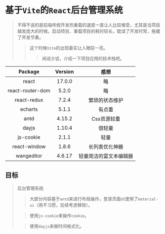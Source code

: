 # 基于`Vite`的`React`后台管理系统

> 不得不说的是前端传统开发热重载的速度一直让人比较难受，尤其是当项目越发庞大的时候。启动项目、重载项目的耗时较长，耽误了开发时常，拖缓了开发节奏。
> >这个时候`Vite`的出现委实让人眼前一亮。
> >>闲话少说，介绍一下项目应用的技术栈吧。


| Package | Version | 感想 |
| :---: | :---: | :---: |
| react | 17.0.0 | 略 |
| react-router-dom | 5.2.0 | 略 |
| react-redux | 7.2.4 | 繁琐的状态维护 |
| echarts | 5.1.1 | 有点重 |
| antd | 4.15.2 | Css资源较重 |
| dayjs | 1.10.4 | 很轻量 |
| js-cookie | 2.1.1 | 轻量 |
| react-window | 1.8.6 | 长列表优化神器 |
| wangeditor | 4.6.17 | 轻量简洁的富文本编辑器 |

## 目标
> 后台管理系统
>> 大部分内容基于`antd`来进行布局操作，登录页面`UI`使用了`material-ui`（用不习惯，后续考虑移除）。
>
>> 使用`js-cookie`来操作`cookie`。
>
>> 使用`dayjs`来做时间格式化。
